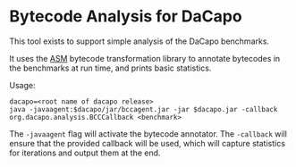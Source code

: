 # Bytecode Analysis for DaCapo

This tool exists to support simple analysis of the DaCapo benchmarks.

It uses the [ASM](https://asm.ow2.io/) bytecode transformation library to annotate bytecodes in the benchmarks at run time, and prints basic statistics.

Usage:

```
dacapo=<root name of dacapo release>
java -javaagent:$dacapo/jar/bccagent.jar -jar $dacapo.jar -callback org.dacapo.analysis.BCCCallback <benchmark>
```

The `-javaagent` flag will activate the bytecode annotator.   The `-callback` will ensure that the provided callback will be used, which will capture statistics for iterations and output them at the end.
